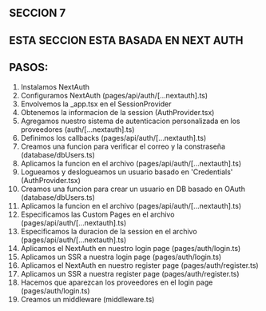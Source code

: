 ## SECCION 7
## ESTA SECCION ESTA BASADA EN NEXT AUTH
## PASOS:
1. Instalamos NextAuth
2. Configuramos NextAuth (pages/api/auth/[...nextauth].ts)
3. Envolvemos la _app.tsx en el SessionProvider
4. Obtenemos la informacion de la session (AuthProvider.tsx)
5. Agregamos nuestro sistema de autenticacion personalizada en los proveedores (auth/[...nextauth].ts)
6. Definimos los callbacks (pages/api/auth/[...nextauth].ts)
7. Creamos una funcion para verificar el correo y la constraseña (database/dbUsers.ts)
8. Aplicamos la funcion en el archivo (pages/api/auth/[...nextauth].ts)
9. Logueamos y deslogueamos un usuario basado en 'Credentials' (AuthProvider.tsx)
10. Creamos una funcion para crear un usuario en DB basado en OAuth (database/dbUsers.ts)
11. Aplicamos la funcion en el archivo (pages/api/auth/[...nextauth].ts)
12. Especificamos las Custom Pages en el archivo (pages/api/auth/[...nextauth].ts)
13. Especificamos la duracion de la session en el archivo (pages/api/auth/[...nextauth].ts)
14. Aplicamos el NextAuth en nuestro login page (pages/auth/login.ts)
15. Aplicamos un SSR a nuestra login page (pages/auth/login.ts)
16. Aplicamos el NextAuth en nuestro register page (pages/auth/register.ts)
17. Aplicamos un SSR a nuestra register page (pages/auth/register.ts)
18. Hacemos que aparezcan los proveedores en el login page (pages/auth/login.ts)
19. Creamos un middleware (middleware.ts)